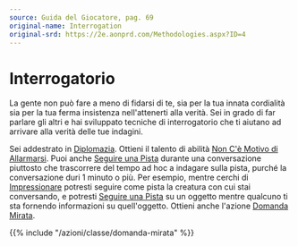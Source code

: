 ```yaml
---
source: Guida del Giocatore, pag. 69
original-name: Interrogation
original-srd: https://2e.aonprd.com/Methodologies.aspx?ID=4
---
```


# Interrogatorio

La gente non può fare a meno di fidarsi di te, sia per la tua innata cordialità
sia per la tua ferma insistenza nell'attenerti alla verità. Sei in grado di far
parlare gli altri e hai sviluppato tecniche di interrogatorio che ti aiutano ad
arrivare alla verità delle tue indagini.

Sei addestrato in [Diplomazia](/abilita/diplomazia). Ottieni il talento di
abilità
[Non C'è Motivo di Allarmarsi](/talenti/generici/non-c-e-motivo-di-allarmarsi).
Puoi anche [Seguire una Pista](/azioni/classe/seguire-una-pista) durante una
conversazione piuttosto che trascorrere del tempo ad hoc a indagare sulla pista,
purché la conversazione duri 1 minuto o più. Per esempio, mentre cerchi di
[Impressionare](/azioni/abilita/impressionare) potresti seguire come pista la
creatura con cui stai conversando, e potresti
[Seguire una Pista](/azioni/classe/seguire-una-pista) su un oggetto mentre
qualcuno ti sta fornendo informazioni su quell'oggetto. Ottieni anche l'azione
[Domanda Mirata](/azioni/classe/domanda-mirata).

{{% include "/azioni/classe/domanda-mirata" %}}
